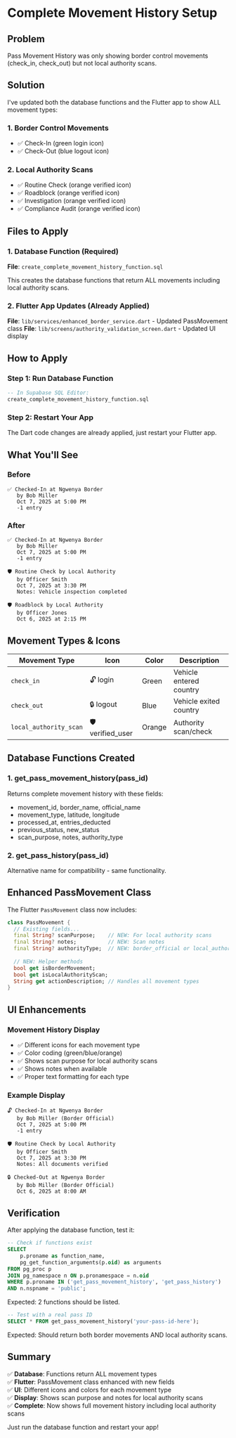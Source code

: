 # Complete Movement History Setup

## Problem
Pass Movement History was only showing border control movements (check_in, check_out) but not local authority scans.

## Solution
I've updated both the database functions and the Flutter app to show ALL movement types:

### 1. Border Control Movements
- ✅ Check-In (green login icon)
- ✅ Check-Out (blue logout icon)

### 2. Local Authority Scans
- ✅ Routine Check (orange verified icon)
- ✅ Roadblock (orange verified icon)
- ✅ Investigation (orange verified icon)
- ✅ Compliance Audit (orange verified icon)

## Files to Apply

### 1. Database Function (Required)
**File**: `create_complete_movement_history_function.sql`

This creates the database functions that return ALL movements including local authority scans.

### 2. Flutter App Updates (Already Applied)
**File**: `lib/services/enhanced_border_service.dart` - Updated PassMovement class
**File**: `lib/screens/authority_validation_screen.dart` - Updated UI display

## How to Apply

### Step 1: Run Database Function
```sql
-- In Supabase SQL Editor:
create_complete_movement_history_function.sql
```

### Step 2: Restart Your App
The Dart code changes are already applied, just restart your Flutter app.

## What You'll See

### Before
```
✅ Checked-In at Ngwenya Border
   by Bob Miller
   Oct 7, 2025 at 5:00 PM
   -1 entry
```

### After
```
✅ Checked-In at Ngwenya Border
   by Bob Miller
   Oct 7, 2025 at 5:00 PM
   -1 entry

🛡️ Routine Check by Local Authority
   by Officer Smith
   Oct 7, 2025 at 3:30 PM
   Notes: Vehicle inspection completed

🛡️ Roadblock by Local Authority
   by Officer Jones
   Oct 6, 2025 at 2:15 PM
```

## Movement Types & Icons

| Movement Type | Icon | Color | Description |
|---------------|------|-------|-------------|
| `check_in` | 🔓 login | Green | Vehicle entered country |
| `check_out` | 🔒 logout | Blue | Vehicle exited country |
| `local_authority_scan` | 🛡️ verified_user | Orange | Authority scan/check |

## Database Functions Created

### 1. get_pass_movement_history(pass_id)
Returns complete movement history with these fields:
- movement_id, border_name, official_name
- movement_type, latitude, longitude
- processed_at, entries_deducted
- previous_status, new_status
- scan_purpose, notes, authority_type

### 2. get_pass_history(pass_id)
Alternative name for compatibility - same functionality.

## Enhanced PassMovement Class

The Flutter `PassMovement` class now includes:
```dart
class PassMovement {
  // Existing fields...
  final String? scanPurpose;    // NEW: For local authority scans
  final String? notes;          // NEW: Scan notes
  final String? authorityType;  // NEW: border_official or local_authority
  
  // NEW: Helper methods
  bool get isBorderMovement;
  bool get isLocalAuthorityScan;
  String get actionDescription; // Handles all movement types
}
```

## UI Enhancements

### Movement History Display
- ✅ Different icons for each movement type
- ✅ Color coding (green/blue/orange)
- ✅ Shows scan purpose for local authority scans
- ✅ Shows notes when available
- ✅ Proper text formatting for each type

### Example Display
```
🔓 Checked-In at Ngwenya Border
   by Bob Miller (Border Official)
   Oct 7, 2025 at 5:00 PM
   -1 entry

🛡️ Routine Check by Local Authority
   by Officer Smith
   Oct 7, 2025 at 3:30 PM
   Notes: All documents verified

🔒 Checked-Out at Ngwenya Border
   by Bob Miller (Border Official)
   Oct 6, 2025 at 8:00 AM
```

## Verification

After applying the database function, test it:

```sql
-- Check if functions exist
SELECT 
    p.proname as function_name,
    pg_get_function_arguments(p.oid) as arguments
FROM pg_proc p
JOIN pg_namespace n ON p.pronamespace = n.oid
WHERE p.proname IN ('get_pass_movement_history', 'get_pass_history')
AND n.nspname = 'public';
```

Expected: 2 functions should be listed.

```sql
-- Test with a real pass ID
SELECT * FROM get_pass_movement_history('your-pass-id-here');
```

Expected: Should return both border movements AND local authority scans.

## Summary

✅ **Database**: Functions return ALL movement types  
✅ **Flutter**: PassMovement class enhanced with new fields  
✅ **UI**: Different icons and colors for each movement type  
✅ **Display**: Shows scan purpose and notes for local authority scans  
✅ **Complete**: Now shows full movement history including local authority scans

Just run the database function and restart your app!